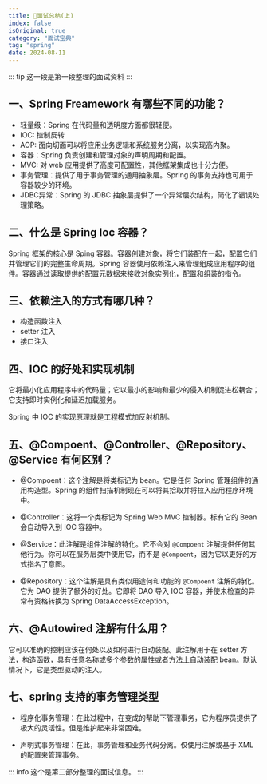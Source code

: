 ```yaml
---
title: 🌿面试总结(上)
index: false
isOriginal: true
category: "面试宝典"
tag: "spring"
date: 2024-08-11
---
```

::: tip
这一段是第一段整理的面试资料
:::

## 一、Spring Freamework 有哪些不同的功能？
- 轻量级：Spring 在代码量和透明度方面都很轻便。
- IOC: 控制反转
- AOP: 面向切面可以将应用业务逻辑和系统服务分离，以实现高内聚。
- 容器：Spring 负责创建和管理对象的声明周期和配置。
- MVC: 对 web 应用提供了高度可配置性，其他框架集成也十分方便。
- 事务管理：提供了用于事务管理的通用抽象层。Spring 的事务支持也可用于容器较少的环境。
- JDBC异常：Spring 的 JDBC 抽象层提供了一个异常层次结构，简化了错误处理策略。

## 二、什么是 Spring Ioc 容器？

Spring 框架的核心是 Sping 容器。容器创建对象，将它们装配在一起，配置它们并管理它们的完整生命周期。Spring 容器使用依赖注入来管理组成应用程序的组件。容器通过读取提供的配置元数据来接收对象实例化，配置和组装的指令。

## 三、依赖注入的方式有哪几种？

- 构造函数注入
- setter 注入
- 接口注入

## 四、IOC 的好处和实现机制

它将最小化应用程序中的代码量；它以最小的影响和最少的侵入机制促进松耦合；它支持即时实例化和延迟加载服务。

Spring 中 IOC 的实现原理就是工程模式加反射机制。

## 五、@Compoent、@Controller、@Repository、@Service 有何区别？

- @Compoent：这个注解是将类标记为 bean。它是任何 Spring 管理组件的通用构造型。Spring 的组件扫描机制现在可以将其拾取并将拉入应用程序环境中。

- @Controller：这将一个类标记为 Spring Web MVC 控制器。标有它的 Bean 会自动导入到 IOC 容器中。

- @Service：此注解是组件注解的特化。它不会对 `@Compoent` 注解提供任何其他行为。你可以在服务层类中使用它，而不是 `@Compoent`，因为它以更好的方式指名了意图。

- @Repository：这个注解是具有类似用途何和功能的 `@Compoent` 注解的特化。它为 DAO 提供了额外的好处。它即将 DAO 导入 IOC 容器，并使未检查的异常有资格转换为 Spring DataAccessException。

## 六、@Autowired 注解有什么用？

它可以准确的控制应该在何处以及如何进行自动装配。此注解用于在 setter 方法，构造函数，具有任意名称或多个参数的属性或者方法上自动装配 bean。默认情况下，它是类型驱动的注入。

## 七、spring 支持的事务管理类型

- 程序化事务管理：在此过程中，在变成的帮助下管理事务，它为程序员提供了极大的灵活性。但是维护起来非常困难。

- 声明式事务管理：在此，事务管理和业务代码分离。仅使用注解或基于 XML 的配置来管理事务。

::: info
这个是第二部分整理的面试信息。
:::